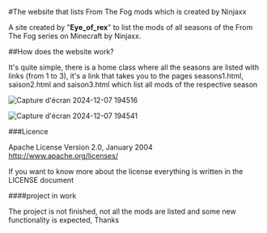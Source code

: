 #The website that lists From The Fog mods which is created by Ninjaxx

A site created by "**Eye_of_rex**" to list the mods of all seasons of the From The Fog series on Minecraft by Ninjaxx.

##How does the website work?

It's quite simple, there is a home class where all the seasons are listed with links (from 1 to 3), it's a link that takes you to the pages seasons1.html, saison2.html and saison3.html which list all mods of the respective season

![Capture d'écran 2024-12-07 194516](https://github.com/user-attachments/assets/fc2b3d84-b520-4f10-9ffc-14410b851392)

![Capture d'écran 2024-12-07 194541](https://github.com/user-attachments/assets/227b0dc2-0007-452c-9e39-4d05629b0564)

###Licence

  Apache License
  Version 2.0, January 2004
  http://www.apache.org/licenses/

  If you want to know more about the license everything is written in the LICENSE document

  ####project in work

  The project is not finished, not all the mods are listed and some new functionality is expected, Thanks

